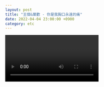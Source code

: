 ```yaml
---
layout: post
title: "王傑&葉歡 - 你是我胸口永遠的痛"
date: 2022-04-04 23:00:00 +0900
category: etc
---
```


<div class="video-container">
    <video id="player" class="video-js vjs-default-skin vjs-big-play-centered" data-json="/public/json/etc/王傑&葉歡 - 你是我胸口永遠的痛.json"></video>
</div>

```
```